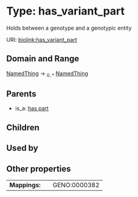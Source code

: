 
# Type: has_variant_part


Holds between a genotype and a genotypic entity

URI: [biolink:has_variant_part](https://w3id.org/biolink/vocab/has_variant_part)


## Domain and Range

[NamedThing](NamedThing.md) ->  <sub>0..*</sub> [NamedThing](NamedThing.md)

## Parents

 *  is_a: [has part](has_part.md)

## Children


## Used by


## Other properties

|  |  |  |
| --- | --- | --- |
| **Mappings:** | | GENO:0000382 |

